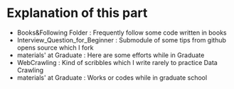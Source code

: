 # Explanation of this part

- Books&Following Folder : Frequently follow some code written in books
- Interview_Question_for_Beginner : Submodule of some tips from github opens source which I fork
- materials' at Graduate : Here are some efforts while in Graduate
- WebCrawling : Kind of scribbles which I write rarely to practice Data Crawling
- materials' at Graduate : Works or codes while in graduate school
